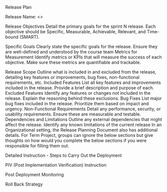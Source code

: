 Release Plan

Release Name: <>

Release Objectives
Detail the primary goals for the sprint N release. Each objective should be Specific, Measurable, Achievable, Relevant, and Time-bound (SMART).

Specific Goals
Clearly state the specific goals for the release.
Ensure they are well-defined and understood by the course team
Metrics for Measurement
Identify metrics or KPIs that will measure the success of each objective.
Make sure these metrics are quantifiable and trackable.

Release Scope
Outline what is included in and excluded from the release, detailing key features or improvements, bug fixes, non-functional requirements, etc.
Included Features
List all key features and improvements included in the release.
Provide a brief description and purpose of each.
Excluded Features
Identify any features or changes not included in the release.
Explain the reasoning behind these exclusions.
Bug Fixes
List major bug fixes included in the release.
Prioritize them based on impact and urgency.
Non-Functional Requirements
Detail any performance, security, or usability requirements.
Ensure these are measurable and testable.
Dependencies and Limitations
Outline any external dependencies that might affect the release.
Identify any known limitations of the current release
In an Organizational setting, the Release Planning Document also has additional details. For Term Project, groups can ignore the below sections but give thoughts on how would you complete the below sections if you were responsible for filling them out.

Detailed Instruction - Steps to Carry Out the Deployment

PIV (Post Implementation Verification) Instruction

Post Deployment Monitoring

Roll Back Strategy

